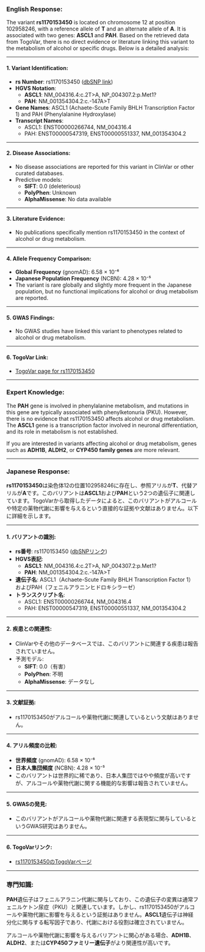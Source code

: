 ### English Response:
The variant **rs1170153450** is located on chromosome 12 at position 102958246, with a reference allele of **T** and an alternate allele of **A**. It is associated with two genes: **ASCL1** and **PAH**. Based on the retrieved data from TogoVar, there is no direct evidence or literature linking this variant to the metabolism of alcohol or specific drugs. Below is a detailed analysis:

---

#### 1. **Variant Identification**:
- **rs Number**: rs1170153450 ([dbSNP link](https://identifiers.org/dbsnp/rs1170153450))
- **HGVS Notation**:
  - **ASCL1**: NM_004316.4:c.2T>A, NP_004307.2:p.Met1?
  - **PAH**: NM_001354304.2:c.-147A>T
- **Gene Names**: ASCL1 (Achaete-Scute Family BHLH Transcription Factor 1) and PAH (Phenylalanine Hydroxylase)
- **Transcript Names**:
  - ASCL1: ENST00000266744, NM_004316.4
  - PAH: ENST00000547319, ENST00000551337, NM_001354304.2

---

#### 2. **Disease Associations**:
- No disease associations are reported for this variant in ClinVar or other curated databases.
- Predictive models:
  - **SIFT**: 0.0 (deleterious)
  - **PolyPhen**: Unknown
  - **AlphaMissense**: No data available

---

#### 3. **Literature Evidence**:
- No publications specifically mention rs1170153450 in the context of alcohol or drug metabolism.

---

#### 4. **Allele Frequency Comparison**:
- **Global Frequency** (gnomAD): 6.58 × 10⁻⁶
- **Japanese Population Frequency** (NCBN): 4.28 × 10⁻⁵
- The variant is rare globally and slightly more frequent in the Japanese population, but no functional implications for alcohol or drug metabolism are reported.

---

#### 5. **GWAS Findings**:
- No GWAS studies have linked this variant to phenotypes related to alcohol or drug metabolism.

---

#### 6. **TogoVar Link**:
- [TogoVar page for rs1170153450](https://togovar.org/variant/tgv380877758)

---

### Expert Knowledge:
The **PAH** gene is involved in phenylalanine metabolism, and mutations in this gene are typically associated with phenylketonuria (PKU). However, there is no evidence that rs1170153450 affects alcohol or drug metabolism. The **ASCL1** gene is a transcription factor involved in neuronal differentiation, and its role in metabolism is not established.

If you are interested in variants affecting alcohol or drug metabolism, genes such as **ADH1B**, **ALDH2**, or **CYP450 family genes** are more relevant.

---

### Japanese Response:
**rs1170153450**は染色体12の位置102958246に存在し、参照アリルが**T**、代替アリルが**A**です。このバリアントは**ASCL1**および**PAH**という2つの遺伝子に関連しています。TogoVarから取得したデータによると、このバリアントがアルコールや特定の薬物代謝に影響を与えるという直接的な証拠や文献はありません。以下に詳細を示します。

---

#### 1. **バリアントの識別**:
- **rs番号**: rs1170153450 ([dbSNPリンク](https://identifiers.org/dbsnp/rs1170153450))
- **HGVS表記**:
  - **ASCL1**: NM_004316.4:c.2T>A, NP_004307.2:p.Met1?
  - **PAH**: NM_001354304.2:c.-147A>T
- **遺伝子名**: ASCL1（Achaete-Scute Family BHLH Transcription Factor 1）およびPAH（フェニルアラニンヒドロキシラーゼ）
- **トランスクリプト名**:
  - ASCL1: ENST00000266744, NM_004316.4
  - PAH: ENST00000547319, ENST00000551337, NM_001354304.2

---

#### 2. **疾患との関連性**:
- ClinVarやその他のデータベースでは、このバリアントに関連する疾患は報告されていません。
- 予測モデル:
  - **SIFT**: 0.0（有害）
  - **PolyPhen**: 不明
  - **AlphaMissense**: データなし

---

#### 3. **文献証拠**:
- rs1170153450がアルコールや薬物代謝に関連しているという文献はありません。

---

#### 4. **アリル頻度の比較**:
- **世界頻度** (gnomAD): 6.58 × 10⁻⁶
- **日本人集団頻度** (NCBN): 4.28 × 10⁻⁵
- このバリアントは世界的に稀であり、日本人集団ではやや頻度が高いですが、アルコールや薬物代謝に関する機能的な影響は報告されていません。

---

#### 5. **GWASの発見**:
- このバリアントがアルコールや薬物代謝に関連する表現型に関与しているというGWAS研究はありません。

---

#### 6. **TogoVarリンク**:
- [rs1170153450のTogoVarページ](https://togovar.org/variant/tgv380877758)

---

### 専門知識:
**PAH**遺伝子はフェニルアラニン代謝に関与しており、この遺伝子の変異は通常フェニルケトン尿症（PKU）と関連しています。しかし、rs1170153450がアルコールや薬物代謝に影響を与えるという証拠はありません。**ASCL1**遺伝子は神経分化に関与する転写因子であり、代謝における役割は確立されていません。

アルコールや薬物代謝に影響を与えるバリアントに関心がある場合、**ADH1B**、**ALDH2**、または**CYP450ファミリー遺伝子**がより関連性が高いです。